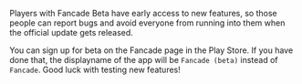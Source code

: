 Players with Fancade Beta have early access to new features, so those people can report bugs and avoid everyone from running into them when the official update gets released.

You can sign up for beta on the Fancade page in the Play Store. If you have done that, the displayname of the app will be `Fancade (beta)` instead of `Fancade`. Good luck with testing new features!